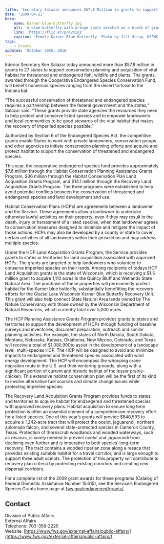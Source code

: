 ```yaml
---
title: 'Secretary Salazar announces $57.8 Million in grants to support land acquisition and conservation planning for endangered species'
date: '2009-04-21'
hero:
    name: karner-blue-butterfly.jpg
    alt: 'A blue butterfly with orange spots perched on a blade of grass.'
    link: 'https://flic.kr/p/Kvxiqs'
    caption: 'Female Karner Blue Butterfly. Photo by Jill Utrup, USFWS.'
tags:
    - Grants
updated: 'October 20th, 2016'
---
```


Interior Secretary Ken Salazar today announced more than $57.8 million in grants to 27 states to support conservation planning and acquisition of vital habitat for threatened and endangered fish, wildlife and plants. The grants, awarded through the Cooperative Endangered Species Conservation Fund, will benefit numerous species ranging from the desert tortoise to the Indiana bat.

“The successful conservation of threatened and endangered species requires a partnership between the federal government and the states,” Salazar said. “These grants provide state agencies the resources they need to help protect and conserve listed species and to empower landowners and local communities to be good stewards of the vital habitat that makes the recovery of imperiled species possible.”

Authorized by Section 6 of the Endangered Species Act, the competitive grants enable States to work with private landowners, conservation groups and other agencies to initiate conservation planning efforts and acquire and protect habitat to support the conservation of threatened and endangered species.

This year, the cooperative endangered species fund provides approximately $7.6 million through the Habitat Conservation Planning Assistance Grants Program, $36 million through the Habitat Conservation Plan Land Acquisition Grants Program, and $14.1 million through the Recovery Land Acquisition Grants Program. The three programs were established to help avoid potential conflicts between the conservation of threatened and endangered species and land development and use.

Habitat Conservation Plans (HCPs) are agreements between a landowner and the Service. These agreements allow a landowner to undertake otherwise lawful activities on their property, even if they may result in the death, injury or harassment of a listed species, when that landowner agrees to conservation measures designed to minimize and mitigate the impact of those actions. HCPs may also be developed by a county or state to cover certain activities of all landowners within their jurisdiction and may address multiple species.

Under the HCP Land Acquisition Grants Program, the Service provides grants to states or territories for land acquisition associated with approved HCPs. The grants are targeted to help landowners who volunteer to conserve imperiled species on their lands. Among recipients of todays HCP Land Acquisition grants is the state of Wisconsin, which is receiving a $1.5 million grant to acquire 1,110 acres in the Quincy Bluff and Wetlands State Natural Area. The purchase of these properties will permanently protect habitat for the Karner blue butterfly, substantially benefitting the recovery efforts for the Glacial Lake Wisconsin Karner Blue Butterfly Recovery Unit. This grant will also help connect State Natural Area lands owned by The Nature Conservancy with those owned by the Wisconsin Department of Natural Resources, which currently total over 5,000 acres.

The HCP Planning Assistance Grants Program provides grants to states and territories to support the development of HCPs through funding of baseline surveys and inventories, document preparation, outreach and similar planning activities. For example, the states of North Dakota, South Dakota, Montana, Nebraska, Kansas, Oklahoma, New Mexico, Colorado, and Texas will receive a total of $1,080,990to assist in the development of a landscape level, multi-species HCP. The HCP will be designed to avoid and minimize impacts to endangered and threatened species associated with wind energy development. The HCP will encompass the whooping crane migration route in the U.S. and their wintering grounds, along with a significant portion of current and historic habitat of the lesser prairie-chicken. This extensive habitat conservation plan will be the first of its kind to involve alternative fuel sources and climate change issues while protecting imperiled species.

The Recovery Land Acquisition Grants Program provides funds to states and territories to acquire habitat for endangered and threatened species with approved recovery plans. Habitat acquisition to secure long term protection is often an essential element of a comprehensive recovery effort for a listed species. One of this year’s grants will provide $840,593 to acquire a 1,242-acre tract that will protect the ocelot, jaguarundi, northern aplomado falcon, and several state-protected species in Cameron County, Texas. Protection of thornscrub woodlands and wooded waterways, such as resacas, is sorely needed to prevent ocelot and jaguarundi from declining even further and is imperative to both species’ long-term recovery. The tract contains a wooded riparian zone along a resaca that provides existing suitable habitat for a travel corridor, and is large enough to support three adult ocelots. The protection of this property will contribute to recovery plan criteria by protecting existing corridors and creating new dispersal corridors.

For a complete list of the 2009 grant awards for these programs (Catalog of Federal Domestic Assistance Number 15.615), see the Service’s Endangered Species Grants home page at [fws.gov/endangered/grants/](http://www.fws.gov/endangered/grants/).

## Contact

Division of Public Affairs  
External Affairs  
Telephone: 703-358-2220  
Website: [https://www.fws.gov/external-affairs/public-affairs/](https://www.fws.gov/external-affairs/public-affairs/)
